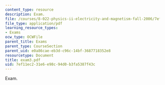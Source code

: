 ```yaml
---
content_type: resource
description: Exam.
file: /courses/8-022-physics-ii-electricity-and-magnetism-fall-2006/7ef11ec231e6e98c94d0b3fa5387f43c_exam3.pdf
file_type: application/pdf
learning_resource_types:
- Exams
ocw_type: OCWFile
parent_title: Exams
parent_type: CourseSection
parent_uid: e0a86cae-eb3d-c96c-14bf-3687718352e8
resourcetype: Document
title: exam3.pdf
uid: 7ef11ec2-31e6-e98c-94d0-b3fa5387f43c
---
```

Exam.

